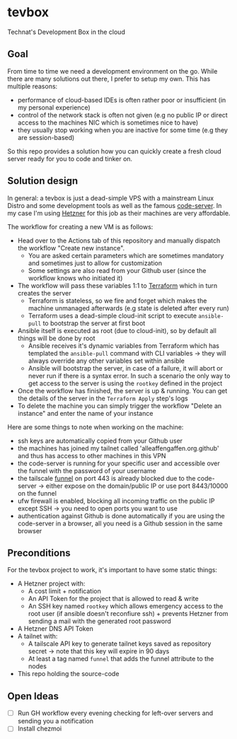# tevbox

Technat's Development Box in the cloud

## Goal

From time to time we need a development environment on the go. While there are many solutions out there, I prefer to setup my own. This has multiple reasons:
- performance of cloud-based IDEs is often rather poor or insufficient (in my personal experience)
- control of the network stack is often not given (e.g no public IP or direct access to the machines NIC which is sometimes nice to have)
- they usually stop working when you are inactive for some time (e.g they are session-based)

So this repo provides a solution how you can quickly create a fresh cloud server ready for you to code and tinker on.

## Solution design

In general: a tevbox is just a dead-simple VPS with a mainstream Linux Distro and some development tools as well as the famous [code-server](https://github.com/coder/code-server). In my case I'm using [Hetzner](http://hetzner.de/) for this job as their machines are very affordable.

The workflow for creating a new VM is as follows:
- Head over to the Actions tab of this repository and manually dispatch the workflow "Create new instance".
  - You are asked certain parameters which are sometimes mandatory and sometimes just to allow for customization
  - Some settings are also read from your Github user (since the workflow knows who initiated it)
- The workflow will pass these variables 1:1 to [Terraform](https://www.terraform.io/) which in turn creates the server
  - Terraform is stateless, so we fire and forget which makes the machine unmanaged afterwards (e.g state is deleted after every run)
  - Terraform uses a dead-simple cloud-init script to execute `ansible-pull` to bootstrap the server at first boot
- Ansible itself is executed as root (due to cloud-init), so by default all things will be done by root
  - Ansible receives it's dynamic variables from Terraform which has templated the `ansible-pull` command with CLI variables -> they will always override any other variables set within ansible
  - Ansible will bootstrap the server, in case of a failure, it will abort or never run if there is a syntax error. In such a scenario the only way to get access to the server is using the `rootkey` defined in the project
- Once the workflow has finished, the server is up & running. You can get the details of the server in the `Terraform Apply` step's logs
- To delete the machine you can simply trigger the workflow "Delete an instance" and enter the name of your instance

Here are some things to note when working on the machine:
- ssh keys are automatically copied from your Github user
- the machines has joined my tailnet called 'alleaffengaffen.org.github' and thus has access to other machines in this VPN
- the code-server is running for your specific user and accessible over the funnel with the password of your username
- the tailscale [funnel]() on port 443 is already blocked due to the code-server -> either expose on the domain/public IP or use port 8443/10000 on the funnel
- ufw firewall is enabled, blocking all incoming traffic on the public IP except SSH -> you need to open ports you want to use
- authentication against Github is done automatically if you are using the code-server in a browser, all you need is a Github session in the same browser

## Preconditions

For the tevbox project to work, it's important to have some static things:
- A Hetzner project with:
  - A cost limit + notification
  - An API Token for the project that is allowed to read & write 
  - An SSH key named `rootkey` which allows emergency access to the root user (if ansible doesn't reconfiure ssh) + prevents Hetzner from sending a mail with the generated root password
- A Hetzner DNS API Token 
- A tailnet with:
  - A tailscale API key to generate tailnet keys saved as repository secret -> note that this key will expire in 90 days 
  - At least a tag named `funnel` that adds the funnel attribute to the nodes
- This repo holding the source-code

## Open Ideas

- [ ] Run GH workflow every evening checking for left-over servers and sending you a notification
- [ ] Install chezmoi
